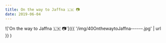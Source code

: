 ```yaml
---
title: On the way to Jaffna 🇱🇰 📷
date: 2019-06-04
---
```


!['On the way to Jaffna 🇱🇰 📷']({{ '/img/40OnthewaytoJaffna------.jpg' | url }} )
<br>
